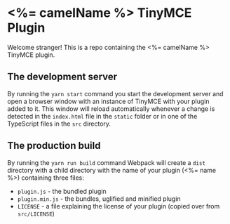 # <%= camelName %> TinyMCE Plugin

Welcome stranger! This is a repo containing the <%= camelName %> TinyMCE plugin.

## The development server

By running the `yarn start` command you start the development server and open a browser window with an instance of TinyMCE with your plugin added to it. This window will reload automatically whenever a change is detected in the `index.html` file in the `static` folder or in one of the TypeScript files in the `src` directory.

## The production build

By running the `yarn run build` command Webpack will create a `dist` directory with a child directory with the name of your plugin (<%= name %>) containing three files:

* `plugin.js` - the bundled plugin
* `plugin.min.js` - the bundles, uglified and minified plugin
* `LICENSE` - a file explaining the license of your plugin (copied over from `src/LICENSE`) 
